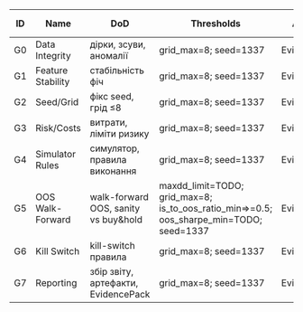 | ID | Name | DoD | Thresholds | Artifacts | Kill Switch |
|----|------|-----|------------|-----------|-------------|
| G0 | Data Integrity | дірки, зсуви, аномалії | grid_max=8; seed=1337 | EvidencePack |  |
| G1 | Feature Stability | стабільність фіч | grid_max=8; seed=1337 | EvidencePack |  |
| G2 | Seed/Grid | фікс seed, грід ≤8 | grid_max=8; seed=1337 | EvidencePack |  |
| G3 | Risk/Costs | витрати, ліміти ризику | grid_max=8; seed=1337 | EvidencePack |  |
| G4 | Simulator Rules | симулятор, правила виконання | grid_max=8; seed=1337 | EvidencePack |  |
| G5 | OOS Walk-Forward | walk-forward OOS, sanity vs buy&hold | maxdd_limit=TODO; grid_max=8; is_to_oos_ratio_min=>=0.5; oos_sharpe_min=TODO; seed=1337 | EvidencePack |  |
| G6 | Kill Switch | kill-switch правила | grid_max=8; seed=1337 | EvidencePack | ENABLED |
| G7 | Reporting | збір звіту, артефакти, EvidencePack | grid_max=8; seed=1337 | EvidencePack |  |
